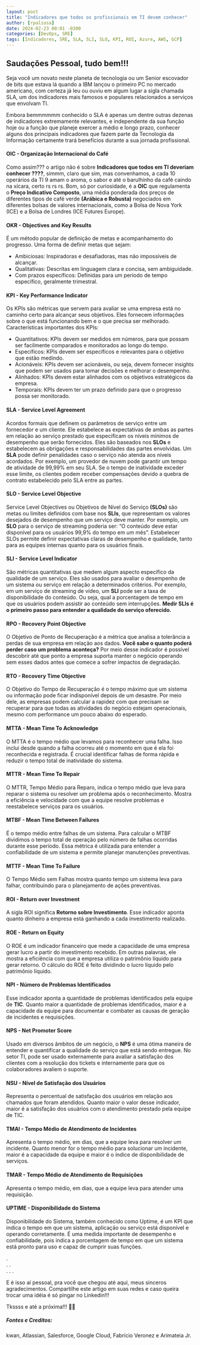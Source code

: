 ```yaml
---
layout: post
title: "Indicadores que todos os profissionais em TI devem conhecer"
author: [rpaliosa]
date: 2024-02-23 00:01 -0300
categories: [DevOps, SRE]
tags: [Indicadores, SRE, SLA, SLI, SLO, KPI, ROI, Azure, AWS, GCP]
---
```


## Saudações Pessoal, tudo bem!!!

Seja você um novato neste planeta de tecnologia ou um Senior escovador de bits que estava lá quando a IBM lançou o primeiro PC no mercado americano, com certeza já leu ou ouviu em algum lugar a sigla chamada SLA, um dos indicadores mais famosos e populares relacionados a serviços que envolvam TI.

Embora bemmmmmm conhecido o SLA é apenas um dentre outras dezenas de indicadores extremamente relevantes, e independente da sua função hoje ou a função que planeje exercer a médio e longo prazo, conhecer alguns dos principais indicadores que fazem parte da Tecnologia da Informação certamente trará benefícios durante a sua jornada profissional.

#### OIC - Organização Internacional do Café  

Como assim??? o artigo não é sobre **Indicadores que todos em TI deveriam conhecer ????**, simmm, claro que sim, mas convenhamos, a cada 10 operários da TI 9 amam o aroma, o sabor e até o barulhinho da café caindo na xícara, certo rs rs rs.
Bom, só por curiosidade, é a **OIC** que regulamenta o **Preço Indicativo Composto**, uma média ponderada dos preços de diferentes tipos de café verde **(Arábica e Robusta)** negociados em diferentes bolsas de valores internacionais, como a Bolsa de Nova York (ICE) e a Bolsa de Londres (ICE Futures Europe). 

#### OKR - Objectives and Key Results  

É um método popular de definição de metas e acompanhamento do progresso.
Uma forma de definir metas que sejam:
- Ambiciosas: Inspiradoras e desafiadoras, mas não impossíveis de alcançar.
- Qualitativas: Descritas em linguagem clara e concisa, sem ambiguidade.
- Com prazos específicos: Definidas para um período de tempo específico, geralmente trimestral.

#### KPI - Key Performance Indicator

Os KPIs são métricas que servem para avaliar se uma empresa está no caminho certo para alcançar seus objetivos. Eles fornecem informações sobre o que está funcionando bem e o que precisa ser melhorado.
Características importantes dos KPIs:
- Quantitativos: KPIs devem ser medidos em números, para que possam ser facilmente comparados e monitorados ao longo do tempo.
- Específicos: KPIs devem ser específicos e relevantes para o objetivo que estão medindo.
- Acionáveis: KPIs devem ser acionáveis, ou seja, devem fornecer insights que podem ser usados para tomar decisões e melhorar o desempenho.
- Alinhados: KPIs devem estar alinhados com os objetivos estratégicos da empresa.
- Temporais: KPIs devem ter um prazo definido para que o progresso possa ser monitorado.

#### SLA - Service Level Agreement 

Acordos formais que definem os parâmetros de serviço entre um fornecedor e um cliente. 
Ele estabelece as expectativas de ambas as partes em relação ao serviço prestado
que especificam os níveis mínimos de desempenho que serão fornecidos. Eles são baseados nos **SLOs** e estabelecem as obrigações e responsabilidades das partes envolvidas. Um **SLA** pode definir penalidades caso o serviço não atenda aos níveis acordados. 
Por exemplo, um provedor de nuvem pode garantir um tempo de atividade de 99,99% em seu SLA. Se o tempo de inatividade exceder esse limite, os clientes podem receber compensações devido a quebra de contrato estabelecido pelo SLA entre as partes.

#### SLO - Service Level Objective

Service Level Objectives ou Objetivos de Nível do Serviço **(SLOs)** são metas ou limites definidos com base nos **SLIs**, que representam os valores desejados de desempenho que um serviço deve manter. Por exemplo, um **SLO** para o serviço de streaming poderia ser: “O conteúdo deve estar disponível para os usuários 99,9% do tempo em um mês”. Estabelecer SLOs permite definir expectativas claras de desempenho e qualidade, tanto para as equipes internas quanto para os usuários finais.

#### SLI - Service Level Indicator

São métricas quantitativas que medem algum aspecto específico da qualidade de um serviço. Eles são usados para avaliar o desempenho de um sistema ou serviço em relação a determinados critérios. Por exemplo, em um serviço de streaming de vídeo, um **SLI** pode ser a taxa de disponibilidade do conteúdo. Ou seja, qual a porcentagem de tempo em que os usuários podem assistir ao conteúdo sem interrupções. 
**Medir SLIs é o primeiro passo para entender a qualidade do serviço oferecido.**

#### RPO - Recovery Point Objective

O Objetivo de Ponto de Recuperação é a métrica que analisa a tolerância a perdas de sua empresa em relação aos dados. **Você sabe o quanto poderá perder caso um problema aconteça?** 
Por meio desse indicador é possível descobrir até que ponto a empresa suporta manter o negócio operando sem esses dados antes que comece a sofrer impactos de degradação.

#### RTO - Recovery Time Objective

O Objetivo do Tempo de Recuperação é o tempo máximo que um sistema ou informação pode ficar indisponível depois de um desastre. Por meio dele, as empresas podem calcular a rapidez com que precisam se recuperar para que todas as atividades do negócio estejam operacionais, mesmo com performance um pouco abaixo do esperado.

#### MTTA - Mean Time To Acknowledge 

O MTTA é o tempo médio que levamos para reconhecer uma falha. Isso inclui desde quando a falha ocorreu até o momento em que é ela foi reconhecida e registrada.
É crucial identificar falhas de forma rápida e reduzir o tempo total de inatividade do sistema. 

#### MTTR - Mean Time To Repair 

O MTTR, Tempo Médio para Reparo, indica o tempo médio que leva para reparar o sistema ou resolver um problema após o reconhecimento.
Mostra a eficiência e velocidade com que a equipe resolve problemas e reestabelece serviços para os usuários.

####  MTBF - Mean Time Between Failures

É o tempo médio entre falhas de um sistema. Para calcular o MTBF dividimos o tempo total de operação pelo número de falhas ocorridas durante esse período.
Essa métrica é utilizada para entender a confiabilidade de um sistema e permite planejar manutenções preventivas.

#### MTTF - Mean Time To Failure

O Tempo Médio sem Falhas mostra quanto tempo um sistema leva para falhar, contribuindo para o planejamento de ações preventivas.

#### ROI - Return over Investment

A sigla ROI significa **Retorno sobre Investimento**.
Esse indicador aponta quanto dinheiro a empresa está ganhando a cada investimento realizado.

#### ROE - Return on Equity

O ROE é um indicador financeiro que mede a capacidade de uma empresa gerar lucro a partir do investimento recebido.
Em outras palavras, ele mostra a eficiência com que a empresa utiliza o patrimônio líquido para gerar retorno. O cálculo do ROE é feito dividindo o lucro líquido pelo patrimônio líquido. 

#### NPI - Número de Problemas Identificados

Esse indicador aponta a quantidade de problemas identificados pela equipe de **TIC**. 
Quanto maior a quantidade de problemas identificados, maior é a capacidade da equipe para documentar e combater as causas de geração de incidentes e requisições.

#### NPS - Net Promoter Score

Usado em diversos âmbitos de um negócio, o **NPS** é uma ótima maneira de entender e quantificar a qualidade do serviço que está sendo entregue.
No setor TI, pode ser usado externamente para avaliar a satisfação dos clientes com a resolução dos tickets e internamente para que os colaboradores avaliem o suporte.

#### NSU - Nível de Satisfação dos Usuários

Representa o percentual de satisfação dos usuários em relação aos chamados que foram atendidos.
Quanto maior o valor desse indicador, maior é a satisfação dos usuários com o atendimento prestado pela equipe de TIC.

#### TMAI - Tempo Médio de Atendimento de Incidentes

Apresenta o tempo médio, em dias, que a equipe leva para resolver um incidente.
Quanto menor for o tempo médio para solucionar um incidente, maior é a capacidade da equipe e maior é o índice de disponibilidade de serviços.

#### TMAR - Tempo Médio de Atendimento de Requisições

Apresenta o tempo médio, em dias, que a equipe leva para atender uma requisição. 

#### UPTIME - Disponibilidade do Sistema

Disponibilidade do Sistema, também conhecido como Uptime, é um KPI que indica o tempo em que um sistema, aplicação ou serviço está disponível e operando corretamente.
É uma medida importante de desempenho e confiabilidade, pois indica a porcentagem de tempo em que um sistema está pronto para uso e capaz de cumprir suas funções.

. <br>
. . <br>
. . . <br>

E é isso aí pessoal, pra você que chegou até aqui, meus sinceros agradecimentos. 
Compartilhe este artigo em suas redes e caso queira trocar uma idéia é só pingar no Linkedin!!!

Tkssss e até a próxima!!! 🍻🚀 

##### Fontes e Creditos:

kwan, Atlassian, Salesforce, Google Cloud, Fabrício Veronez e Arimateia Jr.
